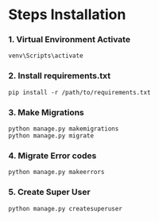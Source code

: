 # **Steps Installation**


### 1. Virtual Environment Activate
```
venv\Scripts\activate
```

### 2. Install requirements.txt
```
pip install -r /path/to/requirements.txt
```

### 3. Make Migrations
```
python manage.py makemigrations
python manage.py migrate
```

### 4. Migrate Error codes

```
python manage.py makeerrors
``` 

### 5. Create Super User

```
python manage.py createsuperuser